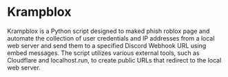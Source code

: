 # Krampblox
Krampblox is a Python script designed to maked phish roblox page and automate the collection of user credentials and IP addresses from a local web server and send them to a specified Discord Webhook URL using embed messages. The script utilizes various external tools, such as Cloudflare and localhost.run, to create public URLs that redirect to the local web server.
